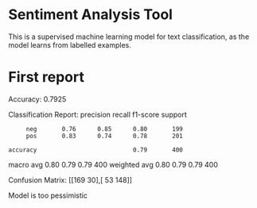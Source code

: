 # Sentiment Analysis Tool
This is a supervised machine learning model for text classification, as the model learns from labelled examples.

# First report
Accuracy:  0.7925

Classification Report:
               precision    recall  f1-score   support

         neg       0.76      0.85      0.80       199
         pos       0.83      0.74      0.78       201

    accuracy                           0.79       400
   macro avg       0.80      0.79      0.79       400
weighted avg       0.80      0.79      0.79       400


Confusion Matrix:
 [[169  30],[ 53 148]]

Model is too pessimistic 
